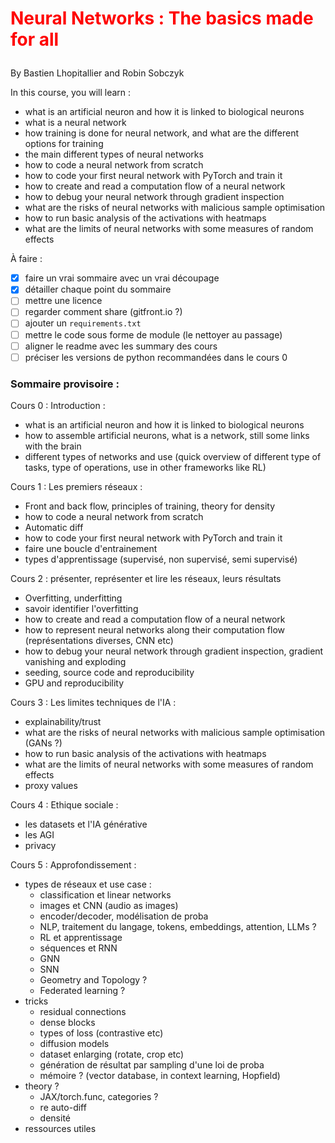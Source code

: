 # <p style="color:red">Neural Networks : The basics made for all</p>
By Bastien Lhopitallier and Robin Sobczyk

In this course, you will learn :
- what is an artificial neuron and how it is linked to biological neurons
- what is a neural network
- how training is done for neural network, and what are the different options for training
- the main different types of neural networks
- how to code a neural network from scratch
- how to code your first neural network with PyTorch and train it
- how to create and read a computation flow of a neural network
- how to debug your neural network through gradient inspection
- what are the risks of neural networks with malicious sample optimisation
- how to run basic analysis of the activations with heatmaps
- what are the limits of neural networks with some measures of random effects

À faire :
- [x] faire un vrai sommaire avec un vrai découpage
- [x] détailler chaque point du sommaire
- [ ] mettre une licence
- [ ] regarder comment share (gitfront.io ?)
- [ ] ajouter un `requirements.txt`
- [ ] mettre le code sous forme de module (le nettoyer au passage)
- [ ] aligner le readme avec les summary des cours
- [ ] préciser les versions de python recommandées dans le cours 0

### Sommaire provisoire :  
Cours 0 : Introduction :
- what is an artificial neuron and how it is linked to biological neurons
- how to assemble artificial neurons, what is a network, still some links with the brain
- different types of networks and use (quick overview of different type of tasks, type of operations, use in other frameworks like RL)

Cours 1 : Les premiers réseaux :
- Front and back flow, principles of training, theory for density
- how to code a neural network from scratch
- Automatic diff
- how to code your first neural network with PyTorch and train it
- faire une boucle d'entrainement
- types d'apprentissage (supervisé, non supervisé, semi supervisé)

Cours 2 : présenter, représenter et lire les réseaux, leurs résultats
- Overfitting, underfitting
- savoir identifier l'overfitting
- how to create and read a computation flow of a neural network
- how to represent neural networks along their computation flow (représentations diverses, CNN etc)
- how to debug your neural network through gradient inspection, gradient vanishing and exploding
- seeding, source code and reproducibility
- GPU and reproducibility

Cours 3 : Les limites techniques de l'IA :
- explainability/trust
- what are the risks of neural networks with malicious sample optimisation (GANs ?)
- how to run basic analysis of the activations with heatmaps
- what are the limits of neural networks with some measures of random effects
- proxy values

Cours 4 : Ethique sociale :
- les datasets et l'IA générative
- les AGI
- privacy

Cours 5 : Approfondissement :
- types de réseaux et use case :
  - classification et linear networks
  - images et CNN (audio as images)
  - encoder/decoder, modélisation de proba
  - NLP, traitement du langage, tokens, embeddings, attention, LLMs ?
  - RL et apprentissage
  - séquences et RNN
  - GNN
  - SNN
  - Geometry and Topology ?
  - Federated learning ?
- tricks
  - residual connections
  - dense blocks
  - types of loss (contrastive etc)
  - diffusion models
  - dataset enlarging (rotate, crop etc)
  - génération de résultat par sampling d'une loi de proba
  - mémoire ? (vector database, in context learning, Hopfield)
- theory ?
  - JAX/torch.func, categories ?
  - re auto-diff
  - densité
- ressources utiles